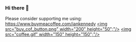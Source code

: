 ### Hi there 👋
Please consider supporting me using: https://www.buymeacoffee.com/iankennedy
<a href="https://www.buymeacoffee.com/iankennedy"><img src="buy_cof_button.png" width="200" height="50";"/></a>
<a href="https://www.buymeacoffee.com/iankennedy"><img src="coffee.gif" width="150" height="150";"/></a>

